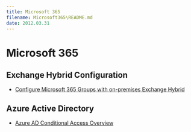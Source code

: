 ```yaml
---
title: Microsoft 365
filename: Microsoft365\README.md
date: 2012.03.31
---
```


# Microsoft 365

## Exchange Hybrid Configuration

- [Configure Microsoft 365 Groups with on-premises Exchange Hybrid](Configure-Microsoft-365-Groups-with-on-premises-Exchange-Hybrid)

## Azure Active Directory

- [Azure AD Conditional Access Overview](Security/AAD-Conditional-Access/Azure-AD-Conditional-Access-Overview)